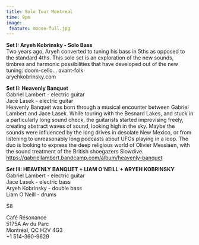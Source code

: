 ```yaml
---
title: Solo Tour Montreal
time: 9pm
image:
 feature: moose-full.jpg
---
```

**Set I: Aryeh Kobrinsky - Solo Bass**    
Two years ago, Aryeh converted to tuning his bass in 5ths as opposed to the standard 4ths. This solo set is an exploration of the new sounds, timbres and harmonic possibilities that have developed out of the new tuning: doom-cello... avant-folk  
aryehkobrinsky.com

**Set II: Heavenly Banquet**  
Gabriel Lambert - electric guitar  
Jace Lasek - electric guitar  
Heavenly Banquet was born through a musical encounter between Gabriel Lambert and Jace Lasek. While touring with the Besnard Lakes, and stuck in a particularly long sound check, the guitarists started improvising freely, creating abstract waves of sound, looking high in the sky. Maybe the sounds were influenced by the long drives in desolate New Mexico, or from listening to unreasonably long podcasts about UFOs playing in a loop. The duo is looking to express the deep religious world of Olivier Messiaen, with the sound treatment of the British shoegazers Slowdive.  
https://gabriellambert.bandcamp.com/album/heavenly-banquet

**Set III: HEAVENLY BANQUET + LIAM O'NEILL + ARYEH KOBRINSKY**  
Gabriel Lambert - electric guitar  
Jace Lasek - electric bass  
Aryeh Kobrinsky - double bass  
Liam O'Neill - drums

$8

Café Résonance  
5175A Av du Parc  
Montréal, QC H2V 4G3  
+1 514-360-9629